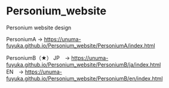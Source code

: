 # Personium_website
Personium website design

PersoniumA
 -> https://unuma-fuyuka.github.io/Personium_website/PersoniumA/index.html
 
PersoniumB（★）
 JP　-> https://unuma-fuyuka.github.io/Personium_website/PersoniumB/ja/index.html<br>
 EN　-> https://unuma-fuyuka.github.io/Personium_website/PersoniumB/en/index.html
